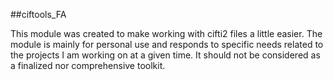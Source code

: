 ##ciftools_FA

This module was created to make working with cifti2 files a little easier.
The module is mainly for personal use and responds to specific needs related to
the projects I am working on at a given time. It should not be considered as a 
finalized nor comprehensive toolkit.
